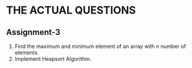 # THE ACTUAL QUESTIONS

## Assignment-3

1. Find the maximum and minimum element of an array with n number of elements.
2. Implement Heapsort Algorithm.
